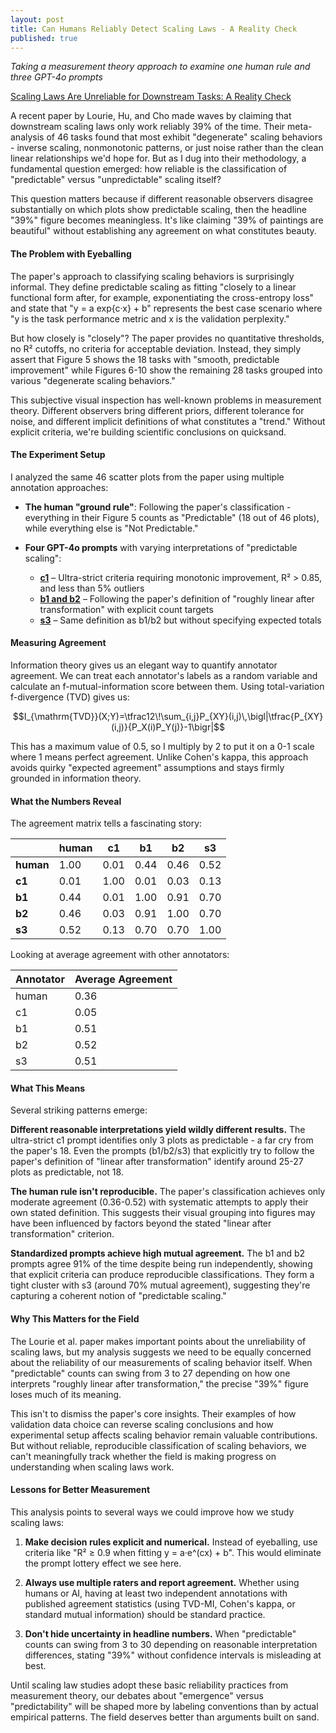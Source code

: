 ```yaml
---
layout: post
title: Can Humans Reliably Detect Scaling Laws - A Reality Check
published: true
---
```


*Taking a measurement theory approach to examine one human rule and three GPT-4o prompts*

[Scaling Laws Are Unreliable for Downstream Tasks: A Reality Check](https://arxiv.org/abs/2507.00885)

A recent paper by Lourie, Hu, and Cho made waves by claiming that downstream scaling laws only work reliably 39% of the time. Their meta-analysis of 46 tasks found that most exhibit "degenerate" scaling behaviors - inverse scaling, nonmonotonic patterns, or just noise rather than the clean linear relationships we'd hope for. But as I dug into their methodology, a fundamental question emerged: how reliable is the classification of "predictable" versus "unpredictable" scaling itself?

This question matters because if different reasonable observers disagree substantially on which plots show predictable scaling, then the headline "39%" figure becomes meaningless. It's like claiming "39% of paintings are beautiful" without establishing any agreement on what constitutes beauty.

#### The Problem with Eyeballing

The paper's approach to classifying scaling behaviors is surprisingly informal. They define predictable scaling as fitting "closely to a linear functional form after, for example, exponentiating the cross-entropy loss" and state that "y = a exp{c·x} + b" represents the best case scenario where "y is the task performance metric and x is the validation perplexity."

But how closely is "closely"? The paper provides no quantitative thresholds, no R² cutoffs, no criteria for acceptable deviation. Instead, they simply assert that Figure 5 shows the 18 tasks with "smooth, predictable improvement" while Figures 6-10 show the remaining 28 tasks grouped into various "degenerate scaling behaviors."

This subjective visual inspection has well-known problems in measurement theory. Different observers bring different priors, different tolerance for noise, and different implicit definitions of what constitutes a "trend." Without explicit criteria, we're building scientific conclusions on quicksand.

#### The Experiment Setup

I analyzed the same 46 scatter plots from the paper using multiple annotation approaches:

* **The human "ground rule"**: Following the paper's classification - everything in their Figure 5 counts as "Predictable" (18 out of 46 plots), while everything else is "Not Predictable."

* **Four GPT-4o prompts** with varying interpretations of "predictable scaling":
  * **[c1](https://chatgpt.com/share/686c39ea-d0c0-800c-8dcc-f11e913586e4)** – Ultra-strict criteria requiring monotonic improvement, R² > 0.85, and less than 5% outliers
  * **[b1 and b2](https://chatgpt.com/share/686c39cf-898c-800c-bd9c-d412a700a277)** – Following the paper's definition of "roughly linear after transformation" with explicit count targets
  * **[s3](https://chatgpt.com/share/6867f0e7-aba4-800c-ae2e-7b58811028e0)** – Same definition as b1/b2 but without specifying expected totals

#### Measuring Agreement

Information theory gives us an elegant way to quantify annotator agreement. We can treat each annotator's labels as a random variable and calculate an f-mutual-information score between them. Using total-variation f-divergence (TVD) gives us:

$$I_{\mathrm{TVD}}(X;Y)=\tfrac12\!\sum_{i,j}P_{XY}(i,j)\,\bigl|\tfrac{P_{XY}(i,j)}{P_X(i)P_Y(j)}-1\bigr|$$

This has a maximum value of 0.5, so I multiply by 2 to put it on a 0-1 scale where 1 means perfect agreement. Unlike Cohen's kappa, this approach avoids quirky "expected agreement" assumptions and stays firmly grounded in information theory.

#### What the Numbers Reveal

The agreement matrix tells a fascinating story:

|           | human | c1   | b1   | b2   | s3   |
|-----------|-------|------|------|------|------|
| **human** | 1.00  | 0.01 | 0.44 | 0.46 | 0.52 |
| **c1**    | 0.01  | 1.00 | 0.01 | 0.03 | 0.13 |
| **b1**    | 0.44  | 0.01 | 1.00 | 0.91 | 0.70 |
| **b2**    | 0.46  | 0.03 | 0.91 | 1.00 | 0.70 |
| **s3**    | 0.52  | 0.13 | 0.70 | 0.70 | 1.00 |

Looking at average agreement with other annotators:

| Annotator | Average Agreement |
|-----------|------------------|
| human     | 0.36            |
| c1        | 0.05            |
| b1        | 0.51            |
| b2        | 0.52            |
| s3        | 0.51            |

#### What This Means

Several striking patterns emerge:

**Different reasonable interpretations yield wildly different results.** The ultra-strict c1 prompt identifies only 3 plots as predictable - a far cry from the paper's 18. Even the prompts (b1/b2/s3) that explicitly try to follow the paper's definition of "linear after transformation" identify around 25-27 plots as predictable, not 18.

**The human rule isn't reproducible.** The paper's classification achieves only moderate agreement (0.36-0.52) with systematic attempts to apply their own stated definition. This suggests their visual grouping into figures may have been influenced by factors beyond the stated "linear after transformation" criterion.

**Standardized prompts achieve high mutual agreement.** The b1 and b2 prompts agree 91% of the time despite being run independently, showing that explicit criteria can produce reproducible classifications. They form a tight cluster with s3 (around 70% mutual agreement), suggesting they're capturing a coherent notion of "predictable scaling."

#### Why This Matters for the Field

The Lourie et al. paper makes important points about the unreliability of scaling laws, but my analysis suggests we need to be equally concerned about the reliability of our measurements of scaling behavior itself. When "predictable" counts can swing from 3 to 27 depending on how one interprets "roughly linear after transformation," the precise "39%" figure loses much of its meaning.

This isn't to dismiss the paper's core insights. Their examples of how validation data choice can reverse scaling conclusions and how experimental setup affects scaling behavior remain valuable contributions. But without reliable, reproducible classification of scaling behaviors, we can't meaningfully track whether the field is making progress on understanding when scaling laws work.

#### Lessons for Better Measurement

This analysis points to several ways we could improve how we study scaling laws:

1. **Make decision rules explicit and numerical.** Instead of eyeballing, use criteria like "R² ≥ 0.9 when fitting y = a·e^(cx) + b". This would eliminate the prompt lottery effect we see here.

2. **Always use multiple raters and report agreement.** Whether using humans or AI, having at least two independent annotations with published agreement statistics (using TVD-MI, Cohen's kappa, or standard mutual information) should be standard practice.

3. **Don't hide uncertainty in headline numbers.** When "predictable" counts can swing from 3 to 30 depending on reasonable interpretation differences, stating "39%" without confidence intervals is misleading at best.

Until scaling law studies adopt these basic reliability practices from measurement theory, our debates about "emergence" versus "predictability" will be shaped more by labeling conventions than by actual empirical patterns. The field deserves better than arguments built on sand.
